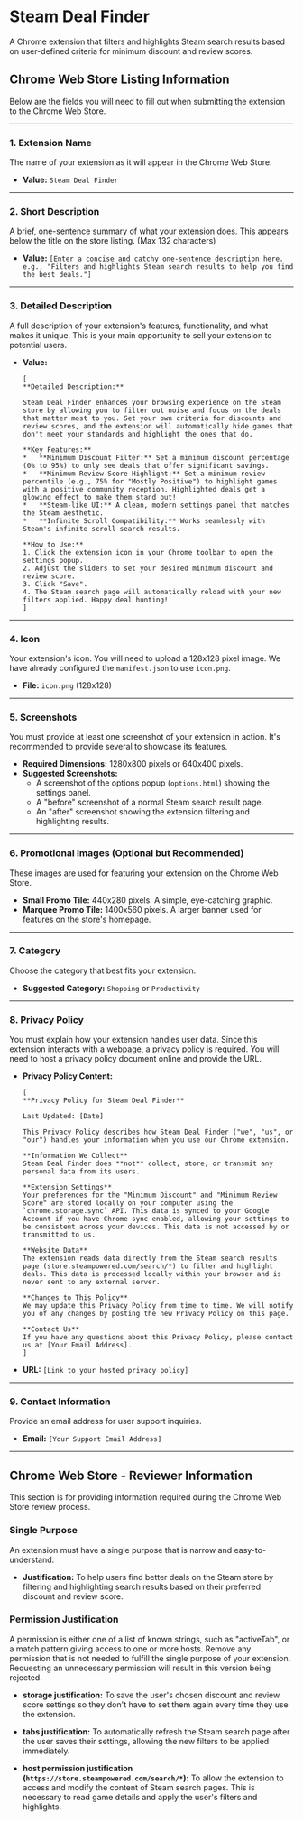 # Steam Deal Finder

A Chrome extension that filters and highlights Steam search results based on user-defined criteria for minimum discount and review scores.

## Chrome Web Store Listing Information

Below are the fields you will need to fill out when submitting the extension to the Chrome Web Store.

---

### **1. Extension Name**

The name of your extension as it will appear in the Chrome Web Store.

*   **Value:** `Steam Deal Finder`

---

### **2. Short Description**

A brief, one-sentence summary of what your extension does. This appears below the title on the store listing. (Max 132 characters)

*   **Value:** `[Enter a concise and catchy one-sentence description here. e.g., "Filters and highlights Steam search results to help you find the best deals."]`

---

### **3. Detailed Description**

A full description of your extension's features, functionality, and what makes it unique. This is your main opportunity to sell your extension to potential users.

*   **Value:** 
    ```
    [
    **Detailed Description:**

    Steam Deal Finder enhances your browsing experience on the Steam store by allowing you to filter out noise and focus on the deals that matter most to you. Set your own criteria for discounts and review scores, and the extension will automatically hide games that don't meet your standards and highlight the ones that do.

    **Key Features:**
    *   **Minimum Discount Filter:** Set a minimum discount percentage (0% to 95%) to only see deals that offer significant savings.
    *   **Minimum Review Score Highlight:** Set a minimum review percentile (e.g., 75% for "Mostly Positive") to highlight games with a positive community reception. Highlighted deals get a glowing effect to make them stand out!
    *   **Steam-like UI:** A clean, modern settings panel that matches the Steam aesthetic.
    *   **Infinite Scroll Compatibility:** Works seamlessly with Steam's infinite scroll search results.

    **How to Use:**
    1. Click the extension icon in your Chrome toolbar to open the settings popup.
    2. Adjust the sliders to set your desired minimum discount and review score.
    3. Click "Save".
    4. The Steam search page will automatically reload with your new filters applied. Happy deal hunting!
    ]
    ```

---

### **4. Icon**

Your extension's icon. You will need to upload a 128x128 pixel image. We have already configured the `manifest.json` to use `icon.png`.

*   **File:** `icon.png` (128x128)

---

### **5. Screenshots**

You must provide at least one screenshot of your extension in action. It's recommended to provide several to showcase its features.

*   **Required Dimensions:** 1280x800 pixels or 640x400 pixels.
*   **Suggested Screenshots:**
    *   A screenshot of the options popup (`options.html`) showing the settings panel.
    *   A "before" screenshot of a normal Steam search result page.
    *   An "after" screenshot showing the extension filtering and highlighting results.

---

### **6. Promotional Images (Optional but Recommended)**

These images are used for featuring your extension on the Chrome Web Store.

*   **Small Promo Tile:** 440x280 pixels. A simple, eye-catching graphic.
*   **Marquee Promo Tile:** 1400x560 pixels. A larger banner used for features on the store's homepage.

---

### **7. Category**

Choose the category that best fits your extension.

*   **Suggested Category:** `Shopping` or `Productivity`

---

### **8. Privacy Policy**

You must explain how your extension handles user data. Since this extension interacts with a webpage, a privacy policy is required. You will need to host a privacy policy document online and provide the URL.

*   **Privacy Policy Content:**
    ```
    [
    **Privacy Policy for Steam Deal Finder**

    Last Updated: [Date]

    This Privacy Policy describes how Steam Deal Finder ("we", "us", or "our") handles your information when you use our Chrome extension.

    **Information We Collect**
    Steam Deal Finder does **not** collect, store, or transmit any personal data from its users. 

    **Extension Settings**
    Your preferences for the "Minimum Discount" and "Minimum Review Score" are stored locally on your computer using the `chrome.storage.sync` API. This data is synced to your Google Account if you have Chrome sync enabled, allowing your settings to be consistent across your devices. This data is not accessed by or transmitted to us.

    **Website Data**
    The extension reads data directly from the Steam search results page (store.steampowered.com/search/*) to filter and highlight deals. This data is processed locally within your browser and is never sent to any external server.

    **Changes to This Policy**
    We may update this Privacy Policy from time to time. We will notify you of any changes by posting the new Privacy Policy on this page.

    **Contact Us**
    If you have any questions about this Privacy Policy, please contact us at [Your Email Address].
    ]
    ```
*   **URL:** `[Link to your hosted privacy policy]`

---

### **9. Contact Information**

Provide an email address for user support inquiries.

*   **Email:** `[Your Support Email Address]`

---

## Chrome Web Store - Reviewer Information

This section is for providing information required during the Chrome Web Store review process.

### **Single Purpose**

An extension must have a single purpose that is narrow and easy-to-understand.

*   **Justification:** To help users find better deals on the Steam store by filtering and highlighting search results based on their preferred discount and review score.

### **Permission Justification**

A permission is either one of a list of known strings, such as "activeTab", or a match pattern giving access to one or more hosts. Remove any permission that is not needed to fulfill the single purpose of your extension. Requesting an unnecessary permission will result in this version being rejected.

*   **storage justification:** To save the user's chosen discount and review score settings so they don't have to set them again every time they use the extension.

*   **tabs justification:** To automatically refresh the Steam search page after the user saves their settings, allowing the new filters to be applied immediately.

*   **host permission justification (`https://store.steampowered.com/search/*`):** To allow the extension to access and modify the content of Steam search pages. This is necessary to read game details and apply the user's filters and highlights. 